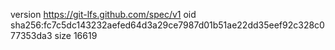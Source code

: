 version https://git-lfs.github.com/spec/v1
oid sha256:fc7c5dc143232aefed64d3a29ce7987d01b51ae22dd35eef92c328c077353da3
size 16619
